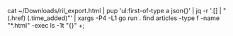 cat ~/Downloads/ril_export.html | pup 'ul:first-of-type a json{}' | jq -r '.[] | "\(.href) \(.time_added)"' | xargs -P4 -L1 go run .
find articles -type f -name "*.html" -exec ls -1t "{}" +;
